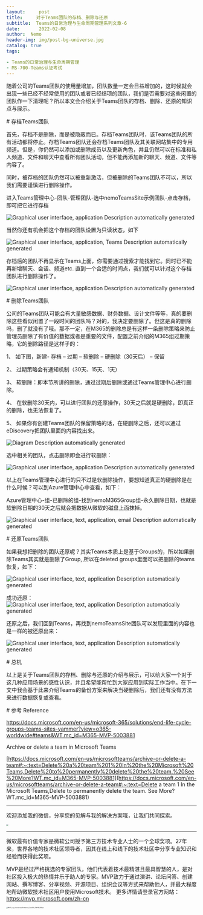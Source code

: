 ```yaml
---
layout:     post
title:     对于Teams团队的存档、删除与还原
subtitle:  Teams的日常治理与生命周期管理系列文章-6
date:       2022-02-08
author:  Nemo
header-img: img/post-bg-universe.jpg
catalog: true
tags:

- Teams的日常治理与生命周期管理
- MS-700-Teams认证考试 
---
```


随着公司的Teams团队的使用量增加，团队数量一定会日益增加的，这时候就会出现一些已经不经常使用的团队或者已经结项的团队，我们是否需要对这些闲置的团队作一下清理呢？所以本文会介绍关于Teams团队的存档、删除、还原的知识点与展示。

\# 存档Teams团队

‎首先，存档不是删除，而是被隐蔽而已。存档Teams团队时，该Teams团队的所有活动都将停止。存档Teams团队还会存档Teams团队及其关联网站集中的专用频道。但是，你仍然可以添加或删除成员以及更新角色，并且仍然可以在标准和私人频道、文件和聊天中查看所有团队活动，但不能再添加新的聊天、频道、文件等内容了。

同时，被存档的团队仍然可以被重新激活，但被删除的Teams团队不可以，所以我们需要谨慎进行删除操作。

进入Teams管理中心-团队-管理团队-选中nemoTeamsSite示例团队-点击存档，即可把它进行存档

![Graphical user interface, application  Description automatically generated](file:///https://cdn.jsdelivr.net/gh/kristofftan/kristofftan.github.io/img/archive-delete-restore/clip_image002.jpg)

当然你还有机会把这个存档的团队设置为只读状态，如下

![Graphical user interface, application, Teams  Description automatically generated](file:///https://cdn.jsdelivr.net/gh/kristofftan/kristofftan.github.io/img/archive-delete-restore/clip_image004.jpg)

存档后的团队不再显示在Teams上面，你需要通过搜索才能找到它。同时已不能再新增聊天、会话、频道etc. 直到一个合适的时间点，我们就可以针对这个存档团队进行删除操作了。

![Graphical user interface, application  Description automatically generated](file:///https://cdn.jsdelivr.net/gh/kristofftan/kristofftan.github.io/img/archive-delete-restore/clip_image006.jpg)

\# 删除Teams团队

公司的Teams团队可能会有大量敏感数据、财务数据、设计文件等等，真的要删除这些看似闲置了一段时间的团队吗？对的，我决定要删除了。但这是真的删除吗，删了就没有了哦。那不一定，在M365的删除总是有这样一条删除策略来防止管理员删除了有价值的数据或者是重要的文件，配置之前介绍的M365组过期策略，它的删除路径是这样子的：

1、 如下图，新建- 存档 – 过期 – 软删除 – 硬删除（30天后） – 保留

2、 过期策略会有通知机制（30天、15天、1天）

3、 软删除：即本节所讲的删除，通过过期后删除或通过Teams管理中心进行删除。

4、 在软删除30天内，可以进行团队的还原操作，30天之后就是硬删除，即真正的删除，也无法恢复了。

5、 如果你有创建Teams团队的保留策略的话，在硬删除之后，还可以通过eDiscovery把团队里面的内容找出来。

![Diagram  Description automatically generated](file:///https://cdn.jsdelivr.net/gh/kristofftan/kristofftan.github.io/img/archive-delete-restore/clip_image008.jpg)

选中相关的团队，点击删除即会进行软删除：

![Graphical user interface, application  Description automatically generated](file:///https://cdn.jsdelivr.net/gh/kristofftan/kristofftan.github.io/img/archive-delete-restore/clip_image010.jpg)

以上在Teams管理中心进行的只不过是软删除操作，要想知道真正的硬删除是在什么时候？可以到Azure管理中心中查看，如下：

Azure管理中心-组-已删除的组-找到nemoM365Group组-永久删除日期，也就是软删除日期的30天之后就会把数据从微软的磁盘上面抹掉。

![Graphical user interface, text, application, email  Description automatically generated](file:///https://cdn.jsdelivr.net/gh/kristofftan/kristofftan.github.io/img/archive-delete-restore/clip_image012.jpg)

\# 还原Teams团队

如果我想把删除的团队还原呢？其实Teams本质上是基于Groups的，所以如果删除Teams其实就是删除了Group, 所以在deleted groups里面可以把删除的teams恢复，如下：

![Graphical user interface, text, application  Description automatically generated](file:///https://cdn.jsdelivr.net/gh/kristofftan/kristofftan.github.io/img/archive-delete-restore/clip_image014.jpg)

成功还原： ![Graphical user interface, text, application  Description automatically generated](file:///https://cdn.jsdelivr.net/gh/kristofftan/kristofftan.github.io/img/archive-delete-restore/clip_image016.jpg)

还原之后，我们回到Teams，再找到nemoTeamsSite团队可以发现里面的内容也是一样的被还原出来：

![Graphical user interface, text, application  Description automatically generated](file:///https://cdn.jsdelivr.net/gh/kristofftan/kristofftan.github.io/img/archive-delete-restore/clip_image018.jpg)

 

\# 总机

以上是关于Teams团队的存档、删除与还原的介绍与展示，可以给大家一个对于这几种应用场景的感性认识，并且希望能帮忙到大家应用到实际工作当中。在下一文中我会基于此来介绍Teams的备份方案来解决当硬删除后，我们还有没有方法来进行数据恢复或查看。

\# 参考 Reference 

https://docs.microsoft.com/en-us/microsoft-365/solutions/end-life-cycle-groups-teams-sites-yammer?view=o365-worldwide#teams&WT.mc_id=M365-MVP-5003881

Archive or delete a team in Microsoft Teams

[https://docs.microsoft.com/en-us/microsoftteams/archive-or-delete-a-team#:~:text=Delete%20a%20team%201%20In%20the%20Microsoft%20Teams,Delete%20to%20permanently%20delete%20the%20team.%20See%20More?WT.mc_id=M365-MVP-5003881](https://docs.microsoft.com/en-us/microsoftteams/archive-or-delete-a-team#:~:text=Delete a team 1 In the Microsoft Teams,Delete to permanently delete the team. See More?WT.mc_id=M365-MVP-5003881)

------

欢迎添加我的微信，分享您的见解与我的解决方案哦，让我们共同探索。

<img src="https://cdn.jsdelivr.net/gh/tangx007/tangx007.github.io/img/nemo-qrcode.jpg" style="zoom: 33%;" />



------

微软最有价值专家是微软公司授予第三方技术专业人士的一个全球奖项。27年来，世界各地的技术社区领导者，因其在线上和线下的技术社区中分享专业知识和经验而获得此奖项。

MVP是经过严格挑选的专家团队，他们代表着技术最精湛且最具智慧的人，是对社区投入极大的热情并乐于助人的专家。MVP致力于通过演讲、论坛问答、创建网站、撰写博客、分享视频、开源项目、组织会议等方式来帮助他人，并最大程度地帮助微软技术社区用户使用Microsoft技术。
更多详情请登录官方网站：https://mvp.microsoft.com/zh-cn

<img src="https://cdn.jsdelivr.net/gh/kristofftan/kristofftan.github.io/img/MVP_Logo_Horizontal_Preferred_Cyan300_CMYK_300ppi.png" alt="MVP_Logo_Horizontal_Preferred_Cyan300_CMYK_300ppi" style="zoom: 25%;" />

